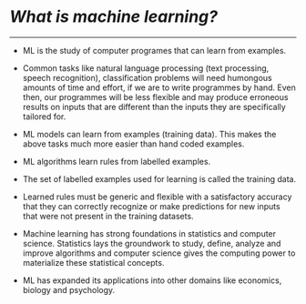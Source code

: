 # ___What is machine learning?___
-------------------

- ML is the study of computer programes that can learn from examples.

- Common tasks like natural language processing (text processing, speech recognition), classification problems will need humongous amounts of time and effort, if we are to write programmes by hand. Even then, our programmes will be less flexible and may produce erroneous results on inputs that are different than the inputs they are specifically tailored for.

- ML models can learn from examples (training data). This makes the above tasks much more easier than hand coded examples.

- ML algorithms learn rules from labelled examples.

- The set of labelled examples used for learning is called the training data.

- Learned rules must be generic and flexible with a satisfactory accuracy that they can correctly recognize or make predictions for new inputs that were not present in the training datasets.

- Machine learning has strong foundations in statistics and computer science. Statistics lays the groundwork to study, define, analyze and improve algorithms and computer science gives the computing power to materialize these statistical concepts.

- ML has expanded its applications into other domains like economics, biology and psychology.